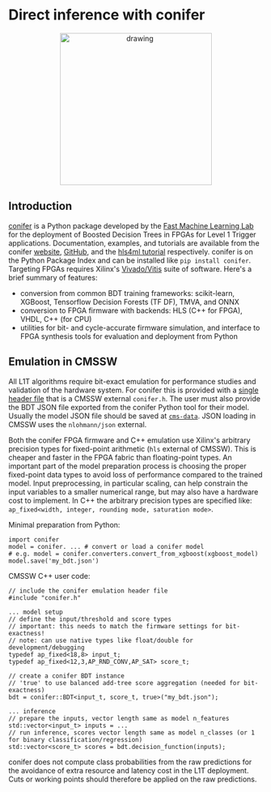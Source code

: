 # Direct inference with conifer

<p align="center">
  <img src="https://raw.githubusercontent.com/thesps/conifer/master/conifer_v1.png" alt="drawing" width="300" />
</p>

## Introduction

[conifer](https://ssummers.web.cern.ch/conifer/) is a Python package developed by the [Fast Machine Learning Lab](https://fastmachinelearning.org/) for the deployment of Boosted Decision Trees in FPGAs for Level 1 Trigger applications. Documentation, examples, and tutorials are available from the conifer [website](https://ssummers.web.cern.ch/conifer/), [GitHub](https://github.com/thesps/conifer), and the [hls4ml tutorial](https://github.com/fastmachinelearning/hls4ml-tutorial/blob/master/part5_bdt.ipynb) respectively. conifer is on the Python Package Index and can be installed like `pip install conifer`. Targeting FPGAs requires Xilinx's [Vivado/Vitis](https://www.xilinx.com/products/design-tools/vivado.html) suite of software. Here's a brief summary of features:

- conversion from common BDT training frameworks: scikit-learn, XGBoost, Tensorflow Decision Forests (TF DF), TMVA, and ONNX
- conversion to FPGA firmware with backends: HLS (C++ for FPGA), VHDL, C++ (for CPU)
- utilities for bit- and cycle-accurate firmware simulation, and interface to FPGA synthesis tools for evaluation and deployment from Python

## Emulation in CMSSW

All L1T algorithms require bit-exact emulation for performance studies and validation of the hardware system. For conifer this is provided with a [single header file](https://github.com/thesps/conifer/blob/master/conifer/backends/cpp/include/conifer.h) that is a CMSSW external `conifer.h`. The user must also provide the BDT JSON file exported from the conifer Python tool for their model. Usually the model JSON file should be saved at [`cms-data`](https://github.com/cms-data). JSON loading in CMSSW uses the `nlohmann/json` external.

Both the conifer FPGA firmware and C++ emulation use Xilinx's arbitrary precision types for fixed-point arithmetic (`hls` external of CMSSW). This is cheaper and faster in the FPGA fabric than floating-point types. An important part of the model preparation process is choosing the proper fixed-point data types to avoid loss of performance compared to the trained model. Input preprocessing, in particular scaling, can help constrain the input variables to a smaller numerical range, but may also have a hardware cost to implement. In C++ the arbitrary precision types are specified like: `ap_fixed<width, integer, rounding mode, saturation mode>`. 

Minimal preparation from Python:
```
import conifer
model = conifer. ... # convert or load a conifer model
# e.g. model = conifer.converters.convert_from_xgboost(xgboost_model)
model.save('my_bdt.json')
```

CMSSW C++ user code:
```
// include the conifer emulation header file
#include "conifer.h"

... model setup
// define the input/threshold and score types
// important: this needs to match the firmware settings for bit-exactness!
// note: can use native types like float/double for development/debugging
typedef ap_fixed<18,8> input_t;
typedef ap_fixed<12,3,AP_RND_CONV,AP_SAT> score_t;

// create a conifer BDT instance
// 'true' to use balanced add-tree score aggregation (needed for bit-exactness)
bdt = conifer::BDT<input_t, score_t, true>("my_bdt.json");

... inference
// prepare the inputs, vector length same as model n_features
std::vector<input_t> inputs = ... 
// run inference, scores vector length same as model n_classes (or 1 for binary classification/regression)
std::vector<score_t> scores = bdt.decision_function(inputs);
```

conifer does not compute class probabilities from the raw predictions for the avoidance of extra resource and latency cost in the L1T deployment. Cuts or working points should therefore be applied on the raw predictions.